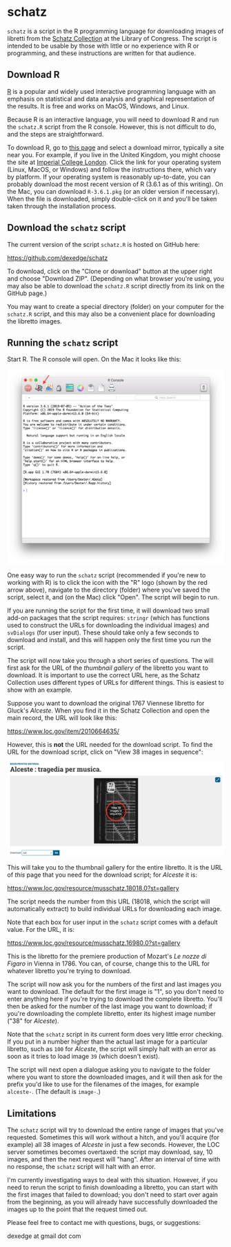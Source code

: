 # schatz
`schatz` is a script in the R programming language for downloading images of libretti from the [Schatz Collection](https://www.loc.gov/collections/albert-schatz/) at the Library of Congress. The script is intended to be usable by those with little or no experience with R or programming, and these instructions are written for that audience.

## Download R

[R](https://www.r-project.org) is a popular and widely used interactive programming language with an  emphasis on statistical and data analysis and graphical representation of the results. It is free and works on MacOS, Windows, and Linux.

Because R is an interactive language, you will need to download R and run the `schatz.R` script from the R console. However, this is not difficult to do, and the steps are straightforward.

To download R, go to [this page](https://cran.r-project.org/mirrors.html) and select a download mirror, typically a site near you. For example, if you live in the United Kingdom, you might choose the site at [Imperial College London](https://cran.ma.imperial.ac.uk). Click the link for your operating system (Linux, MacOS, or Windows) and follow the instructions there, which vary by platform. If your operating system is reasonably up-to-date, you can probably download the most recent version of R (3.6.1 as of this writing). On the Mac, you can download `R-3.6.1.pkg` (or an older version if necessary). When the file is downloaded, simply double-click on it and you'll be taken taken through the installation process.

## Download the `schatz` script

The current version of the script `schatz.R` is hosted on GitHub here:

https://github.com/dexedge/schatz

To download, click on the "Clone or download" button at the upper right and choose "Download ZIP". (Depending on what browser you're using, you may also be able to download the `schatz.R` script directly from its link on the GitHub page.) 

You may want to create a special directory (folder) on your computer for the `schatz.R` script, and this may also be a convenient place for downloading the libretto images.

## Running the `schatz` script

Start R. The R console will open. On the Mac it looks like this:

![R console on the Mac](R-console.png)

One easy way to run the `schatz` script (recommended if you're new to working with R) is to click the icon with the "R" logo (shown by the red arrow above), navigate to the directory (folder) where you've saved the script, select it, and (on the Mac) click "Open". The script will begin to run.

If you are running the script for the first time, it will download two small add-on packages that the script requires: `stringr` (which has functions  used to construct the URLs for downloading the individual images) and `svDialogs` (for user input). These should take only a few seconds to download and install, and this will happen only the first time you run the script.

The script will now take you through a short series of questions. The will first ask for the URL of the *thumbnail gallery* of the libretto you want to download. It is important to use the correct URL here, as the Schatz Collection uses different types of URLs for different things. This is easiest to show with an example.

Suppose you want to download the original 1767 Viennese libretto for Gluck's *Alceste*. When you find it in the Schatz Collection and open the main record, the URL will look like this:

https://www.loc.gov/item/2010664635/

However, this is **not** the URL needed for the download script. To find the URL for the download script, click on "View 38 images in sequence":

!["Alceste" main page](Alceste.png)

This will take you to the thumbnail gallery for the entire libretto. It is the URL of *this* page that you need for the download script; for *Alceste* it is:

https://www.loc.gov/resource/musschatz.18018.0?st=gallery

The script needs the number from this URL (18018, which the script will automatically extract) to build individual URLs for downloading each image.

Note that each box for user input in the `schatz` script comes with a default value. For the URL, it is:

https://www.loc.gov/resource/musschatz.16980.0?st=gallery

This is the libretto for the premiere production of Mozart's *Le nozze di Figaro* in Vienna in 1786. You can, of course, change this to the URL for whatever libretto you're trying to download.

The script will now ask you for the numbers of the first and last images you want to download. The default for the first image is "1", so you don't need to enter anything here if you're trying to download the complete libretto. You'll then be asked for the number of the last image you want to download; if you're downloading the complete libretto, enter its highest image number ("38" for *Alceste*). 

Note that the `schatz` script in its current form does very little error checking. If you put in a number higher than the actual last image for a particular libretto, such as `100` for *Alceste*, the script will simply halt with an error as soon as it tries to load image `39` (which doesn't exist).

The script will next open a dialogue asking you to navigate to the folder where you want to store the downloaded images, and it will then ask for the prefix you'd like to use for the filenames of the images, for example `alceste-`. (The default is `image-`.)

## Limitations

The `schatz` script will try to download the entire range of images that you've requested. Sometimes this will work without a hitch, and you'll acquire (for example) all 38 images of *Alceste* in just a few seconds. However, the LOC server sometimes becomes overtaxed: the script may download, say, 10 images, and then the next request will "hang". After an interval of time with no response, the `schatz` script will halt with an error. 

I'm currently investigating ways to deal with this situation. However, if you need to rerun the script to finish downloading a libretto, you can start with the first images that failed to download; you don't need to start over again from the beginning, as you will already have successfully downloaded the images up to the point that the request timed out.

Please feel free to contact me with questions, bugs, or suggestions:

dexedge at gmail dot com

